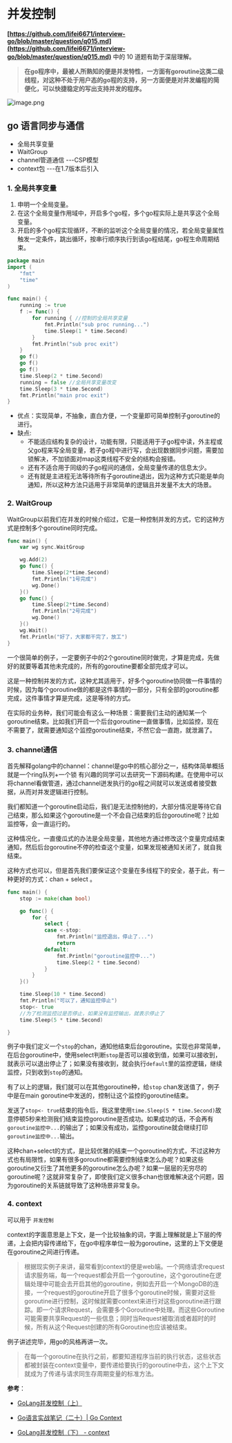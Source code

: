 # 并发控制

**[https://github.com/lifei6671/interview-go/blob/master/question/q015.md](https://github.com/lifei6671/interview-go/blob/master/question/q015.md)** 中的 10 道题有助于深层理解。

> **在go程序中，最被人所熟知的便是并发特性，一方面有goroutine这类二级线程，对这种不处于用户态的go程的支持，另一方面便是对并发编程的简便化，可以快捷稳定的写出支持并发的程序。**

![image.png](https://ww1.sinaimg.cn/large/006alGmrgy1ga5bvt97caj30kd0bjafk.jpg)

## go 语言同步与通信

- 全局共享变量
- WaitGroup
- channel管道通信 ---CSP模型
- context包 ---在1.7版本后引入

### 1. 全局共享变量

1. 申明一个全局变量。
2. 在这个全局变量作用域中，开启多个go程，多个go程实际上是共享这个全局变量。
3. 开启的多个go程实现循环，不断的监听这个全局变量的情况，若全局变量属性触发一定条件，跳出循环，按串行顺序执行到该go程结尾，go程生命周期结束。

```go
package main
import (
    "fmt"
    "time"
)

func main() {
    running := true
    f := func() {
        for running { //控制的全局共享变量
            fmt.Println("sub proc running...")
            time.Sleep(1 * time.Second)
        }
        fmt.Println("sub proc exit")
    }
    go f()
    go f()
    go f()
    time.Sleep(2 * time.Second)
    running = false //全局共享变量改变
    time.Sleep(3 * time.Second)
    fmt.Println("main proc exit")
}
```

- 优点：实现简单，不抽象，直白方便，一个变量即可简单控制子goroutine的进行。
- 缺点:
  - 不能适应结构复杂的设计，功能有限，只能适用于子go程中读，外主程或父go程来写全局变量，若子go程中进行写，会出现数据同步问题，需要加锁解决，不加锁面对map这类线程不安全的结构会报错。
  - 还有不适合用于同级的子go程间的通信，全局变量传递的信息太少。
  - 还有就是主进程无法等待所有子goroutine退出，因为这种方式只能是单向通知，所以这种方法只适用于非常简单的逻辑且并发量不太大的场景。

### 2. WaitGroup

WaitGroup以前我们在并发的时候介绍过，它是一种控制并发的方式，它的这种方式是控制多个goroutine同时完成。

```go
func main() {
	var wg sync.WaitGroup

	wg.Add(2)
	go func() {
		time.Sleep(2*time.Second)
		fmt.Println("1号完成")
		wg.Done()
	}()
	go func() {
		time.Sleep(2*time.Second)
		fmt.Println("2号完成")
		wg.Done()
	}()
	wg.Wait()
	fmt.Println("好了，大家都干完了，放工")
}
```

一个很简单的例子，一定要例子中的2个goroutine同时做完，才算是完成，先做好的就要等着其他未完成的，所有的goroutine要都全部完成才可以。

这是一种控制并发的方式，这种尤其适用于，好多个goroutine协同做一件事情的时候，因为每个goroutine做的都是这件事情的一部分，只有全部的goroutine都完成，这件事情才算是完成，这是等待的方式。

在实际的业务种，我们可能会有这么一种场景：需要我们主动的通知某一个goroutine结束。比如我们开启一个后台goroutine一直做事情，比如监控，现在不需要了，就需要通知这个监控goroutine结束，不然它会一直跑，就泄漏了。

### 3. channel通信

首先解释golang中的channel：channel是go中的核心部分之一，结构体简单概括就是一个ring队列+一个锁 有兴趣的同学可以去研究一下源码构建。在使用中可以将channel看做管道，通过channel迸发执行的go程之间就可以发送或者接受数据，从而对并发逻辑进行控制。

我们都知道一个goroutine启动后，我们是无法控制他的，大部分情况是等待它自己结束，那么如果这个goroutine是一个不会自己结束的后台goroutine呢？比如监控等，会一直运行的。

这种情况化，一直傻瓜式的办法是全局变量，其他地方通过修改这个变量完成结束通知，然后后台goroutine不停的检查这个变量，如果发现被通知关闭了，就自我结束。

这种方式也可以，但是首先我们要保证这个变量在多线程下的安全，基于此，有一种更好的方式：chan + select 。

```go
func main() {
	stop := make(chan bool)

	go func() {
		for {
			select {
			case <-stop:
				fmt.Println("监控退出，停止了...")
				return
			default:
				fmt.Println("goroutine监控中...")
				time.Sleep(2 * time.Second)
			}
		}
	}()

	time.Sleep(10 * time.Second)
	fmt.Println("可以了，通知监控停止")
	stop<- true
	//为了检测监控过是否停止，如果没有监控输出，就表示停止了
	time.Sleep(5 * time.Second)

}
```

例子中我们定义一个`stop`的chan，通知他结束后台goroutine。实现也非常简单，在后台goroutine中，使用select判断`stop`是否可以接收到值，如果可以接收到，就表示可以退出停止了；如果没有接收到，就会执行`default`里的监控逻辑，继续监控，只到收到`stop`的通知。

有了以上的逻辑，我们就可以在其他goroutine种，给`stop` chan发送值了，例子中是在main goroutine中发送的，控制让这个监控的goroutine结束。

发送了`stop<- true`结束的指令后，我这里使用`time.Sleep(5 * time.Second)`故意停顿5秒来检测我们结束监控goroutine是否成功。如果成功的话，不会再有`goroutine监控中...`的输出了；如果没有成功，监控goroutine就会继续打印`goroutine监控中...`输出。

这种chan+select的方式，是比较优雅的结束一个goroutine的方式，不过这种方式也有局限性，如果有很多goroutine都需要控制结束怎么办呢？如果这些goroutine又衍生了其他更多的goroutine怎么办呢？如果一层层的无穷尽的goroutine呢？这就非常复杂了，即使我们定义很多chan也很难解决这个问题，因为goroutine的关系链就导致了这种场景非常复杂。

### 4. context

可以用于 `并发控制`

context的字面意思是上下文，是一个比较抽象的词，字面上理解就是上下层的传递，上会把内容传递给下，在go中程序单位一般为goroutine，这里的上下文便是在goroutine之间进行传递。

> 根据现实例子来讲，最常看到context的便是web端。一个网络请求request请求服务端，每一个request都会开启一个goroutine，这个goroutine在逻辑处理中可能会去开启其他的goroutine，例如去开启一个MongoDB的连接，一个request的goroutine开启了很多个goroutine时候，需要对这些goroutine进行控制，这时候就需要context来进行对这些goroutine进行跟踪。即一个请求Request，会需要多个Goroutine中处理。而这些Goroutine可能需要共享Request的一些信息；同时当Request被取消或者超时的时候，所有从这个Request创建的所有Goroutine也应该被结束。

例子讲述完毕，用go的风格再讲一次。

> 在每一个goroutine在执行之前，都要知道程序当前的执行状态，这些状态都被封装在context变量中，要传递给要执行的goroutine中去，这个上下文就成为了传递与请求同生存周期变量的标准方法。

**参考**：

- [GoLang并发控制（上）](https://www.jianshu.com/p/23057498e2c3)

- [Go语言实战笔记（二十）| Go Context](https://www.flysnow.org/2017/05/12/go-in-action-go-context.html)
- [GoLang并发控制（下） - context](https://www.jianshu.com/p/757bafad74ee)

